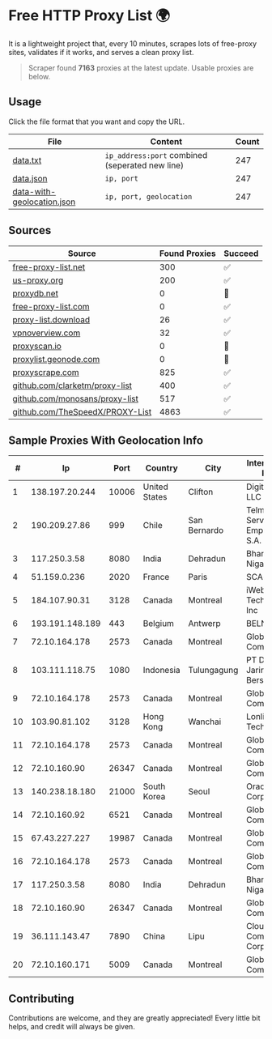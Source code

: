 
# Free HTTP Proxy List 🌍

It is a lightweight project that, every 10 minutes, scrapes lots of free-proxy sites, validates if it works, and serves a clean proxy list.


> Scraper found **7163** proxies at the latest update. Usable proxies are below.

## Usage

Click the file format that you want and copy the URL.


|File|Content|Count|
|----|-------|-----|
|[data.txt](https://raw.githubusercontent.com/themiralay/Proxy-List-World/master/data.txt)|`ip_address:port` combined (seperated new line)|247|
|[data.json](https://raw.githubusercontent.com/themiralay/Proxy-List-World/master/data.json)|`ip, port`|247|
|[data-with-geolocation.json](https://raw.githubusercontent.com/themiralay/Proxy-List-World/master/data-with-geolocation.json)|`ip, port, geolocation`|247|

## Sources

|Source|Found Proxies|Succeed|
|------|-------------|-------|
|[free-proxy-list.net](https://free-proxy-list.net)|300|✅|
|[us-proxy.org](https://www.us-proxy.org)|200|✅|
|[proxydb.net](http://proxydb.net)|0|🚫|
|[free-proxy-list.com](https://free-proxy-list.com/?page=&port=&type%5B%5D=http&type%5B%5D=https&up_time=0&search=Search)|0|✅|
|[proxy-list.download](https://www.proxy-list.download/HTTP)|26|✅|
|[vpnoverview.com](https://vpnoverview.com/privacy/anonymous-browsing/free-proxy-servers)|32|✅|
|[proxyscan.io](https://www.proxyscan.io)|0|🚫|
|[proxylist.geonode.com](https://proxylist.geonode.com/api/proxy-list?limit=300&page=1&sort_by=lastChecked&sort_type=desc&protocols=http,https)|0|🚫|
|[proxyscrape.com](https://api.proxyscrape.com/v2/?request=displayproxies&protocol=http&timeout=10000&country=all&ssl=all&anonymity=all)|825|✅|
|[github.com/clarketm/proxy-list](https://raw.githubusercontent.com/clarketm/proxy-list/master/proxy-list-raw.txt)|400|✅|
|[github.com/monosans/proxy-list](https://raw.githubusercontent.com/monosans/proxy-list/main/proxies/http.txt)|517|✅|
|[github.com/TheSpeedX/PROXY-List](https://raw.githubusercontent.com/TheSpeedX/PROXY-List/master/http.txt)|4863|✅|


## Sample Proxies With Geolocation Info

|#|Ip|Port|Country|City|Internet Service Provider|
|-|--|----|-------|----|-------------------------|
|1|138.197.20.244|10006|United States|Clifton|DigitalOcean, LLC|
|2|190.209.27.86|999|Chile|San Bernardo|Telmex Servicios Empresariales S.A.|
|3|117.250.3.58|8080|India|Dehradun|Bharat Sanchar Nigam Ltd|
|4|51.159.0.236|2020|France|Paris|SCALEWAY|
|5|184.107.90.31|3128|Canada|Montreal|iWeb Technologies Inc|
|6|193.191.148.189|443|Belgium|Antwerp|BELNET|
|7|72.10.164.178|2573|Canada|Montreal|GloboTech Communications|
|8|103.111.118.75|1080|Indonesia|Tulungagung|PT Dimensi Jaringan Bersinar|
|9|72.10.164.178|2573|Canada|Montreal|GloboTech Communications|
|10|103.90.81.102|3128|Hong Kong|Wanchai|Lonlife Technology Co.|
|11|72.10.164.178|2573|Canada|Montreal|GloboTech Communications|
|12|72.10.160.90|26347|Canada|Montreal|GloboTech Communications|
|13|140.238.18.180|21000|South Korea|Seoul|Oracle Corporation|
|14|72.10.160.92|6521|Canada|Montreal|GloboTech Communications|
|15|67.43.227.227|19987|Canada|Montreal|GloboTech Communications|
|16|72.10.164.178|2573|Canada|Montreal|GloboTech Communications|
|17|117.250.3.58|8080|India|Dehradun|Bharat Sanchar Nigam Ltd|
|18|72.10.160.90|26347|Canada|Montreal|GloboTech Communications|
|19|36.111.143.47|7890|China|Lipu|Cloud Computing Corporation|
|20|72.10.160.171|5009|Canada|Montreal|GloboTech Communications|



## Contributing

Contributions are welcome, and they are greatly appreciated! Every
little bit helps, and credit will always be given.

